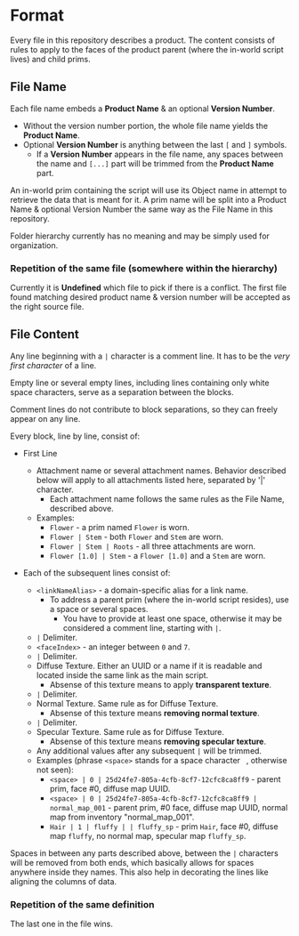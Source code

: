 # Format

Every file in this repository describes a product. The content consists of rules to apply to the faces of the product parent (where the in-world script lives) and child prims.

## File Name

Each file name embeds a **Product Name** & an optional **Version Number**.

* Without the version number portion, the whole file name yields the **Product Name**.
* Optional **Version Number** is anything between the last `[` and `]` symbols.
  * If a **Version Number** appears in the file name, any spaces between the name and `[...]` part will be trimmed from the **Product Name** part.

An in-world prim containing the script will use its Object name in attempt to retrieve the data that is meant for it. A prim name will be split into a Product Name & optional Version Number the same way as the File Name in this repository.

Folder hierarchy currently has no meaning and may be simply used for organization.

### Repetition of the same file (somewhere within the hierarchy)

Currently it is **Undefined** which file to pick if there is a conflict.
The first file found matching desired product name & version number will be accepted as the right source file.

## File Content

Any line beginning with a `|` character is a comment line. It has to be the _very first character_ of a line.

Empty line or several empty lines, including lines containing only white space characters, serve as a separation between the blocks.

Comment lines do not contribute to block separations, so they can freely appear on any line.

Every block, line by line, consist of:

* First Line
  * Attachment name or several attachment names. Behavior described below will apply to all attachments listed here, separated by '|' character.
    * Each attachment name follows the same rules as the File Name, described above.
  * Examples:
    * `Flower` - a prim named `Flower` is worn.
    * `Flower | Stem` - both `Flower` and `Stem` are worn.
    * `Flower | Stem | Roots` - all three attachments are worn.
    * `Flower [1.0] | Stem` - a `Flower [1.0]` and a `Stem` are worn.

* Each of the subsequent lines consist of:
  * `<linkNameAlias>` - a domain-specific alias for a link name.
    * To address a parent prim (where the in-world script resides), use a space or several spaces.
      * You have to provide at least one space, otherwise it may be considered a comment line, starting with `|`.
  * `|` Delimiter.
  * `<faceIndex>` - an integer between `0` and `7`.
  * `|` Delimiter.
  * Diffuse Texture. Either an UUID or a name if it is readable and located inside the same link as the main script.
    * Absense of this texture means to apply **transparent texture**.
  * `|` Delimiter.
  * Normal Texture. Same rule as for Diffuse Texture.
    * Absense of this texture means **removing normal texture**. 
  * `|` Delimiter.
  * Specular Texture. Same rule as for Diffuse Texture.
    * Absense of this texture means **removing specular texture**.
  * Any additional values after any subsequent `|` will be trimmed.
  * Examples (phrase `<space>` stands for a space character ` `, otherwise not seen):
    * `<space> | 0 | 25d24fe7-805a-4cfb-8cf7-12cfc8ca8ff9` - parent prim, face #0, diffuse map UUID.
    * `<space> | 0 | 25d24fe7-805a-4cfb-8cf7-12cfc8ca8ff9 | normal_map_001` - parent prim, #0 face, diffuse map UUID, normal map from inventory "normal_map_001".
    * `Hair | 1 | fluffy | | fluffy_sp` - prim `Hair`, face #0, diffuse map `fluffy`, no normal map, specular map `fluffy_sp`.

Spaces in between any parts described above, between the `|` characters will be removed from both ends, which basically allows for spaces anywhere inside they names. This also help in decorating the lines like aligning the columns of data.


### Repetition of the same definition

The last one in the file wins.
